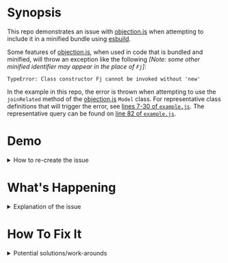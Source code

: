 # Synopsis #
This repo demonstrates an issue with
[objection.js](https://vincit.github.io/objection.js)
when attempting to include it in a  minified bundle using
[esbuild](https://github.com/evanw/esbuild).


Some features of
[objection.js](https://vincit.github.io/objection.js),
when used in code that is bundled and minified, will throw an exception like
the following
*[Note: some other minified identifier may appear in the place of `Fj`]*:
```
TypeError: Class constructor Fj cannot be invoked without 'new'
```


In the example in this repo, the error is thrown when attempting to use
the `joinRelated` method of the
[objection.js](https://vincit.github.io/objection.js)
`Model` class.
For representative class definitions that will trigger the error, see
[lines 7-30 of `example.js`](
https://github.com/mattharcourt/objection-minify-issue/blob/bb9c979e981f4c3c0520b2ec12b1817f4f83a674/example.js#L7-L30
).
The representative query can be found on [line 82 of `example.js`](
https://github.com/mattharcourt/objection-minify-issue/blob/bb9c979e981f4c3c0520b2ec12b1817f4f83a674/example.js#L82
).



# Demo #

<details>
<summary>How to re-create the issue</summary>

1. Clone [this repo](https://github.com/mattharcourt/objection-minify-issue)
2. Install dependencies (e.g. `yarn install` or `npm install`)
3. Run the package scripts
    * `yarn test` or `npm run test` to bundle and run the minified
    example code and exhibit the error.
    * `yarn unminified` or `npm run unminified` to bundle and run the example
    code without minification and without error.
    * `yarn partial` or `npm run partial` to bundle and run the example code
    with whitespace and syntax minification, but without identifier
    minification (no error).

Each of the package scripts bundles `example.js` using the `build.js` file
to call `esbuild` (with varying states of minification), and then runs the
resulting bundle to demonstrate the effect of the minification.

</details>


# What's Happening #

<details>
<summary>Explanation of the issue</summary>

The issue appears to be in [`knexUtils.js`](
https://github.com/Vincit/objection.js/blob/0d4b39a96448e57144d37c11b507a9fe3b131656/lib/utils/knexUtils.js#L39-L49
) (lines 39-39)

Notice that the checks for
`isKnexQueryBuilder`, `isKnexJoinBuilder`, and `isKnexRaw`
look for a specific constructor using a literal string value.
This comparison is bound to fail when the identifiers being compared against
have been minified.
</details>


# How To Fix It #

<details>
<summary>Potential solutions/work-arounds</summary>

1. The first solution is to avoid minifying the code, with the obvious downside
being a larger bundle size.
Of course the impact will vary depending on the project, but for this example
(where the majority of the code is
[objection.js](https://vincit.github.io/objection.js)
and
[knex](https://github.com/knex/knex)
) the unminified bundle is twice the size of the minified bundle.

2. The second solution is to *partially* minify the code by utilizing the more
granular `--minify-whitespace` and `--minify-syntax` options of
[esbuild](https://github.com/evanw/esbuild)
instead of the more general `--minify` option (i.e. avoiding identifier
minification which can be seperately controlled via the `--minify-identifiers`
option).
This will avoid the issue while still providing some reduction in the size of
the bundle (though less reduction than with full minification).

3. The third possible solution is to modify the code in
[objection.js](https://vincit.github.io/objection.js)
so that a string literal is not used to complete the checks within
`isKnexQueryBuilder`, `isKnexJoinBuilder`, and `isKnexRaw`
found in
[`knexUtils.js`](
https://github.com/Vincit/objection.js/blob/0d4b39a96448e57144d37c11b507a9fe3b131656/lib/utils/knexUtils.js#L39-L49
)
Here are three potential modifications that could be made:

    1.  The obvious solution is to utilize `instanceof` to see if the variable
    is an instance of the appropriate class.
    However, this is not possible because the classes of interest are internal
    to [knex](https://github.com/knex/knex) and are not publicly exported.
    So, the first potential modification is to modify
    [knex](https://github.com/knex/knex)
    so that the 
    [`Builder`](https://github.com/knex/knex/blob/master/lib/query/querybuilder.js),
    [`JoinClause`](https://github.com/knex/knex/blob/master/lib/query/joinclause.js)
    and
    [`Raw`](https://github.com/knex/knex/blob/master/lib/raw.js)
    classes are exported publicly, so that the appropriate identifier is used
    even when minified.
    Then the
    [objection.js](https://vincit.github.io/objection.js)
    [`knexUtils.js`](
    https://github.com/Vincit/objection.js/blob/0d4b39a96448e57144d37c11b507a9fe3b131656/lib/utils/knexUtils.js#L39-L49
    ) checks could be modified similar to:
        ```javascript
        import { JoinClause } from 'knex'
        function isKnexJoinBuilder(value) {
            return value instanceof JoinClause;
        }
        ```
        Note that this requires changes within both
        [knex](https://github.com/knex/knex)
        and
        [objection.js](https://vincit.github.io/objection.js)

    2. The next possibility restricts changes to within the
    [objection.js](https://vincit.github.io/objection.js)
    file
    [`knexUtils.js`](
    https://github.com/Vincit/objection.js/blob/0d4b39a96448e57144d37c11b507a9fe3b131656/lib/utils/knexUtils.js#L39-L49
    )
    where the
    `isKnexQueryBuilder`, `isKnexJoinBuilder`, and `isKnexRaw`
    functions could utilize unique properties of each
    [knex](https://github.com/knex/knex)
    class to identify instances of each.
    While it may not be required, you could also still ensure that each has
    **a** constructor (just not a specific constructor), e.g.

        ``` javascript
        function hasConstructor(value) {
            return isObject(value) && isFunction(value.constructor);
        }
        ```

        And then check for the existence of fields unique to each class, e.g.

        ``` javascript
        function isKnexQueryBuilder(value) {
            return (
                hasConstructor(value) &&
                isFunction(value.select) &&
                isFunction(value.column) &&
                value.select === value.column &&
                'client' in value
            );
        }
        ```
        See [knex/lib/query/querybuilder.js:L1452-L1453](
        https://github.com/knex/knex/blob/c3655ef5af5dbf0b251574b4bf3547d19d6facf8/lib/query/querybuilder.js#L1452-L1453
        )


        ``` javascript
        function isKnexJoinBuilder(value) {
            return hasConstructor(value) && value.grouping === 'join' && 'joinType' in value;
        }
        ```
        See [knex/lib/query/joinclause.js:L237-L239](
        https://github.com/knex/knex/blob/c3655ef5af5dbf0b251574b4bf3547d19d6facf8/lib/query/joinclause.js#L237-L239
        )


        ``` javascript
        function isKnexRaw(value) {
            return hasConstructor(value) && value.isRawInstance && 'client' in value;
        }
        ```
        See [knex/lib/raw.js:L131-L132](
        https://github.com/knex/knex/blob/c3655ef5af5dbf0b251574b4bf3547d19d6facf8/lib/raw.js#L131-L132
        )
        \
        \
        Note that these changes rely on the internals of
        [knex](https://github.com/knex/knex)
        (i.e. not part of the public API), and therefore could be subject to change.


    3. Another possibility makes changes to
    [knex](https://github.com/knex/knex)
    as well as
    [objection.js](https://vincit.github.io/objection.js)
    such that each instance of these classes has a property which identifies
    it's type.
    For example, the
    [`Raw`](https://github.com/knex/knex/blob/master/lib/raw.js)
    [knex](https://github.com/knex/knex)
    class already has a flag (`isRawInstance`) that is used internally within
    [knex](https://github.com/knex/knex)
    and could be relied on to identify instances of each class (see above).
    Similarly, an `isBuilderInstance` flag could be added to [`Builder`](
    https://github.com/knex/knex/blob/c3655ef5af5dbf0b251574b4bf3547d19d6facf8/lib/query/querybuilder.js#L53
    )
    and an `isJoinClauseInstance` flag could be added to [`JoinClause`](
    https://github.com/knex/knex/blob/c3655ef5af5dbf0b251574b4bf3547d19d6facf8/lib/query/joinclause.js#L39
    ).
    Then the appropriate modifications (similar to those above) could be made
    within [objection.js](https://vincit.github.io/objection.js).
    This change would essentially be a request to make these flags part of the
    official public API of [knex](https://github.com/knex/knex), rather than
    exporting the internal classes.

</details>
